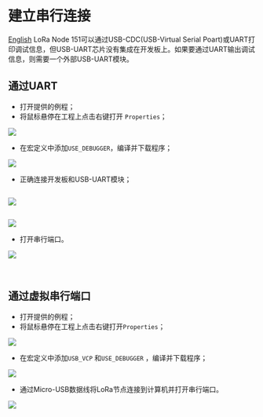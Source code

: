 # 建立串行连接
[English](https://heltec-automation-docs.readthedocs.io/en/latest/stm32/lora_node_151/establish_serial_connection.html)
LoRa Node 151可以通过USB-CDC(USB-Virtual Serial Poart)或UART打印调试信息，但USB-UART芯片没有集成在开发板上。如果要通过UART输出调试信息，则需要一个外部USB-UART模块。

## 通过UART

- 打开提供的例程；
- 将鼠标悬停在工程上点击右键打开 `Properties`；

![](img/establish_serial_connection/07.png)

- 在宏定义中添加`USE_DEBUGGER`，编译并下载程序；

![](img/establish_serial_connection/04.png)

- 正确连接开发板和USB-UART模块；

```Tip:: LoRa节点和USB-UART模块的连接方式如下（如果LoRa节点通过USB或电池供电，则UART模块3.3/5V引脚不需要连接，只需要TXD、RXD、GND）。

```

![](img/establish_serial_connection/01.png)

```Tip:: 使用UART时，程序中使用的TX和RX引脚应与开发板上的TX和RX引脚相对应。在我们提供的例程中，我们使用TX-PA9和RX-PA10。因此，UART模块的TX应连接到开发板的TX（PA9），UART模块的RX应连接到开发板的RX（PA10）。

```

![](img/establish_serial_connection/06.png)

- 打开串行端口。

![](img/establish_serial_connection/02.png)

&nbsp;

## 通过虚拟串行端口

- 打开提供的例程；
- 将鼠标悬停在工程上点击右键打开`Properties`；

![](img/establish_serial_connection/07.png)

- 在宏定义中添加`USB_VCP` 和`USE_DEBUGGER` ，编译并下载程序；

![](img/establish_serial_connection/05.png)

- 通过Micro-USB数据线将LoRa节点连接到计算机并打开串行端口。

![](img/establish_serial_connection/03.png)